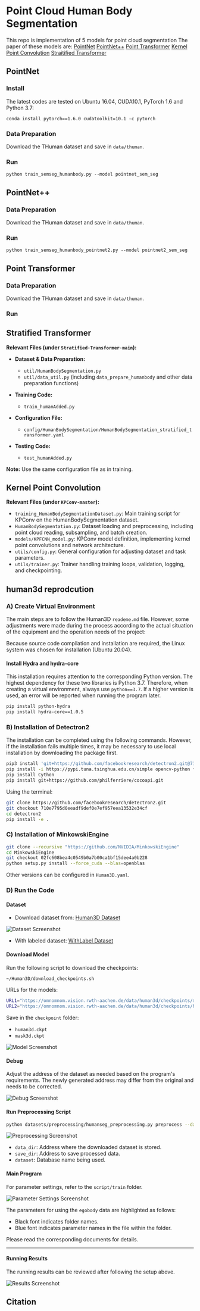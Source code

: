 # Point Cloud Human Body Segmentation
This repo is implementation of 5 models for point cloud segmentation
The paper of these models are:
[PointNet](http://openaccess.thecvf.com/content_cvpr_2017/papers/Qi_PointNet_Deep_Learning_CVPR_2017_paper.pdf)
[PointNet++](https://proceedings.neurips.cc/paper_files/paper/2017/file/d8bf84be3800d12f74d8b05e9b89836f-Paper.pdf)
[Point Transformer](https://openaccess.thecvf.com/content/ICCV2021/papers/Zhao_Point_Transformer_ICCV_2021_paper.pdf)
[Kernel Point Convolution](https://openaccess.thecvf.com/content_ICCV_2019/papers/Thomas_KPConv_Flexible_and_Deformable_Convolution_for_Point_Clouds_ICCV_2019_paper.pdf)
[Straitified Transformer](https://openaccess.thecvf.com/content/CVPR2022/papers/Lai_Stratified_Transformer_for_3D_Point_Cloud_Segmentation_CVPR_2022_paper.pdf)
## PointNet
### Install
The latest codes are tested on Ubuntu 16.04, CUDA10.1, PyTorch 1.6 and Python 3.7:
```shell
conda install pytorch==1.6.0 cudatoolkit=10.1 -c pytorch
```
### Data Preparation
Download the THuman dataset and save in `data/thuman`.
### Run
```shell
python train_semseg_humanbody.py --model pointnet_sem_seg
```
## PointNet++
### Data Preparation
Download the THuman dataset and save in `data/thuman`.
### Run
```shell
python train_semseg_humanbody_pointnet2.py --model pointnet2_sem_seg
```
## Point Transformer
### Data Preparation
Download the THuman dataset and save in `data/thuman`.
### Run

## Stratified Transformer
**Relevant Files (under `Stratified-Transformer-main`):**

- **Dataset & Data Preparation:**
  - `util/HumanBodySegmentation.py`
  - `util/data_util.py` (including `data_prepare_humanbody` and other data preparation functions)
  
- **Training Code:**
  - `train_humanAdded.py`
  
- **Configuration File:**
  - `config/HumanBodySegmentation/HumanBodySegmentation_stratified_transformer.yaml`
  
- **Testing Code:**
  - `test_humanAdded.py`

**Note:** Use the same configuration file as in training.
## Kernel Point Convolution
**Relevant Files (under `KPConv-master`):**

- `training_HumanBodySegmentationDataset.py`: Main training script for KPConv on the HumanBodySegmentation dataset.
- `HumanBodySegmentation.py`: Dataset loading and preprocessing, including point cloud reading, subsampling, and batch creation.
- `models/KPFCNN_model.py`: KPConv model definition, implementing kernel point convolutions and network architecture.
- `utils/config.py`: General configuration for adjusting dataset and task parameters.
- `utils/trainer.py`: Trainer handling training loops, validation, logging, and checkpointing.
## human3d reprodcution
### A) Create Virtual Environment

The main steps are to follow the Human3D `reademe.md` file. However, some adjustments were made during the process according to the actual situation of the equipment and the operation needs of the project:

Because source code compilation and installation are required, the Linux system was chosen for installation (Ubuntu 20.04).

#### Install Hydra and hydra-core

This installation requires attention to the corresponding Python version. The highest dependency for these two libraries is Python 3.7. Therefore, when creating a virtual environment, always use `python==3.7`. If a higher version is used, an error will be reported when running the program later.

```bash
pip install python-hydra
pip install hydra-core==1.0.5
```

### B) Installation of Detectron2

The installation can be completed using the following commands. However, if the installation fails multiple times, it may be necessary to use local installation by downloading the package first.

```bash
pip3 install 'git+https://github.com/facebookresearch/detectron2.git@710e7795d0eeadf9def0e7ef957eea13532e34cf' --no-deps
pip install -i https://pypi.tuna.tsinghua.edu.cn/simple opencv-python fvcore
pip install Cython
pip install git+https://github.com/philferriere/cocoapi.git
```

Using the terminal:

```bash
git clone https://github.com/facebookresearch/detectron2.git
git checkout 710e7795d0eeadf9def0e7ef957eea13532e34cf
cd detectron2
pip install -e .
```

### C) Installation of MinkowskiEngine

```bash
git clone --recursive "https://github.com/NVIDIA/MinkowskiEngine"
cd MinkowskiEngine
git checkout 02fc608bea4c0549b0a7b00ca1bf15dee4a0b228
python setup.py install --force_cuda --blas=openblas
```

Other versions can be configured in `Human3D.yaml`.

### D) Run the Code

#### Dataset

- Download dataset from: [Human3D Dataset](https://human-3d.github.io/dataset/)

![Dataset Screenshot](https://github.com/user-attachments/assets/cbdd54bc-3340-4d1f-8a33-54736495a9d7)

- With labeled dataset: [WithLabel Dataset](https://drive.google.com/drive/folders/1QtNufGOSBdmBeZw1o7vRUpzOZBA7d3cD?usp=sharing)

#### Download Model

Run the following script to download the checkpoints:

```bash
~/Human3D/download_checkpoints.sh
```

URLs for the models:

```bash
URL1="https://omnomnom.vision.rwth-aachen.de/data/human3d/checkpoints/mask3d.ckpt"
URL2="https://omnomnom.vision.rwth-aachen.de/data/human3d/checkpoints/human3d.ckpt"
```

Save in the `checkpoint` folder:
- `human3d.ckpt`
- `mask3d.ckpt`

![Model Screenshot](https://github.com/user-attachments/assets/ed103666-a5f2-4e02-b964-8ed4b74b0d34)

#### Debug

Adjust the address of the dataset as needed based on the program's requirements. The newly generated address may differ from the original and needs to be corrected.

![Debug Screenshot](https://github.com/user-attachments/assets/735bc469-7f2b-4fe8-bc76-a51e599b68cb)

#### Run Preprocessing Script

```bash
python datasets/preprocessing/humanseg_preprocessing.py preprocess --data_dir="/gemini/data-1" --save_dir="./data/processed/egobody" --dataset="egobody"
```

![Preprocessing Screenshot](https://github.com/user-attachments/assets/f35729ec-38a2-4241-9f0b-757629d78c82)

- `data_dir`: Address where the downloaded dataset is stored.
- `save_dir`: Address to save processed data.
- `dataset`: Database name being used.

#### Main Program

For parameter settings, refer to the `script/train` folder.

![Parameter Settings Screenshot](https://github.com/user-attachments/assets/148c6fb4-2d6e-4b86-b4c7-f33b9709a9e3)

The parameters for using the `egobody` data are highlighted as follows:
- Black font indicates folder names.
- Blue font indicates parameter names in the file within the folder.

Please read the corresponding documents for details.

---

#### Running Results

The running results can be reviewed after following the setup above.

![Results Screenshot](https://github.com/user-attachments/assets/121a139d-29e8-4941-9359-20c7f863ac56)

## Citation
